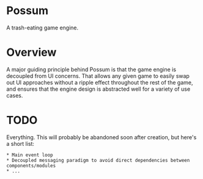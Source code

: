 # Possum

A trash-eating game engine.

# Overview

A major guiding principle behind Possum is that the game engine is decoupled
from UI concerns. That allows any given game to easily swap out UI approaches
without a ripple effect throughout the rest of the game, and ensures that
the engine design is abstracted well for a variety of use cases.

# TODO

Everything. This will probably be abandoned soon after creation, but here's
a short list:

    * Main event loop
    * Decoupled messaging paradigm to avoid direct dependencies between components/modules
    * ...
